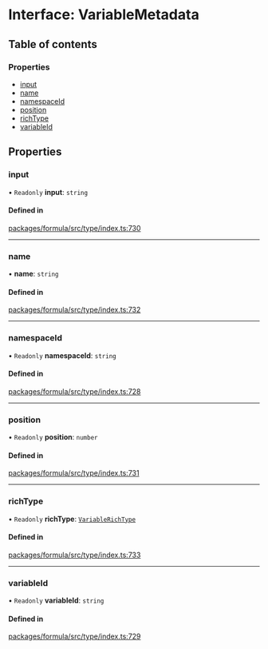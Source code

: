 # Interface: VariableMetadata

## Table of contents

### Properties

- [input](VariableMetadata.md#input)
- [name](VariableMetadata.md#name)
- [namespaceId](VariableMetadata.md#namespaceid)
- [position](VariableMetadata.md#position)
- [richType](VariableMetadata.md#richtype)
- [variableId](VariableMetadata.md#variableid)

## Properties

### <a id="input" name="input"></a> input

• `Readonly` **input**: `string`

#### Defined in

[packages/formula/src/type/index.ts:730](https://github.com/mashcard/mashcard/blob/main/packages/formula/src/type/index.ts#L730)

___

### <a id="name" name="name"></a> name

• **name**: `string`

#### Defined in

[packages/formula/src/type/index.ts:732](https://github.com/mashcard/mashcard/blob/main/packages/formula/src/type/index.ts#L732)

___

### <a id="namespaceid" name="namespaceid"></a> namespaceId

• `Readonly` **namespaceId**: `string`

#### Defined in

[packages/formula/src/type/index.ts:728](https://github.com/mashcard/mashcard/blob/main/packages/formula/src/type/index.ts#L728)

___

### <a id="position" name="position"></a> position

• `Readonly` **position**: `number`

#### Defined in

[packages/formula/src/type/index.ts:731](https://github.com/mashcard/mashcard/blob/main/packages/formula/src/type/index.ts#L731)

___

### <a id="richtype" name="richtype"></a> richType

• `Readonly` **richType**: [`VariableRichType`](../README.md#variablerichtype)

#### Defined in

[packages/formula/src/type/index.ts:733](https://github.com/mashcard/mashcard/blob/main/packages/formula/src/type/index.ts#L733)

___

### <a id="variableid" name="variableid"></a> variableId

• `Readonly` **variableId**: `string`

#### Defined in

[packages/formula/src/type/index.ts:729](https://github.com/mashcard/mashcard/blob/main/packages/formula/src/type/index.ts#L729)
